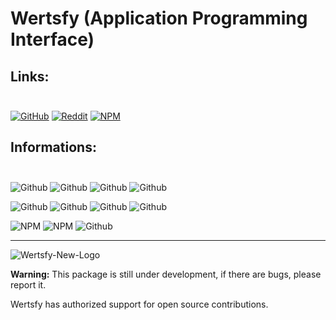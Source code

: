# Wertsfy (Application Programming Interface)

## Links:<br></br>
[![GitHub](https://img.shields.io/badge/github-%23121011.svg?style=for-the-badge&logo=github&logoColor=white)](https://github.com/Humba01/Wertsfy/)
[![Reddit](https://img.shields.io/badge/Reddit-%23FF4500.svg?style=for-the-badge&logo=Reddit&logoColor=gray)](https://www.reddit.com/r/Wertsfy/)
[![NPM](https://img.shields.io/badge/NPM-%23000000.svg?style=for-the-badge&logo=npm&logoColor=black)](https://www.npmjs.com/package/wertsfy)

## Informations:<br></br>
![Github](https://img.shields.io/github/package-json/v/Humba01/Wertsfy?style=for-the-badge&color=blueviolet)
![Github](https://img.shields.io/github/issues/Humba01/Wertsfy?color=yellow&style=for-the-badge)
![Github](https://img.shields.io/github/issues-pr/Humba01/Wertsfy?color=blue&style=for-the-badge)
![Github](https://img.shields.io/snyk/vulnerabilities/github/Humba01/Wertsfy?color=black&style=for-the-badge)

![Github](https://img.shields.io/github/commit-activity/w/Humba01/Wertsfy?color=red&style=for-the-badge)
![Github](https://img.shields.io/github/languages/top/Humba01/Wertsfy?color=darkblue&style=for-the-badge)
![Github](https://img.shields.io/github/languages/count/Humba01/Wertsfy?color=darkturquoise&style=for-the-badge)
![Github](https://img.shields.io/github/stars/Humba01/Wertsfy?color=powderblue&style=for-the-badge)

![NPM](https://img.shields.io/npm/l/wertsfy?color=maroon&style=for-the-badge)
![NPM](https://img.shields.io/npm/dt/wertsfy?color=darkorchid&style=for-the-badge)
![Github](https://img.shields.io/github/last-commit/Humba01/Wertsfy?color=lightseagreen&logoColor=black&style=for-the-badge)

---

![Wertsfy-New-Logo](https://user-images.githubusercontent.com/59739253/176809652-3cee6edb-27a3-479e-bb86-1ee1de9b8f6e.png)

**Warning:** This package is still under development, if there are bugs, please report it. 

Wertsfy has authorized support for open source contributions.
